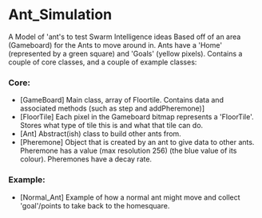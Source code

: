 # Ant_Simulation
A Model of 'ant's to test Swarm Intelligence ideas
Based off of an area (Gameboard) for the Ants to move around in. Ants have a 'Home' (represented by a green square) and 'Goals' (yellow pixels).
Contains a couple of core classes, and a couple of example classes:
### Core:
* [GameBoard] Main class, array of Floortile. Contains data and associated methods (such as step and addPheremone)]
* [FloorTile] Each pixel in the Gameboard bitmap represents a 'FloorTile'. Stores what type of tile this is and what that tile can do.
* [Ant] Abstract(ish) class to build other ants from.
* [Pheremone] Object that is created by an ant to give data to other ants. Pheremone has a value (max resolution 256) (the blue value of its colour). Pheremones have a decay rate.
### Example:
* [Normal_Ant] Example of how a normal ant might move and collect 'goal'/points to take back to the homesquare.
